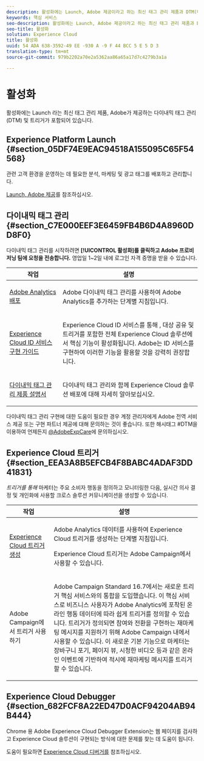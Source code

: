 ```yaml
---
description: 활성화에는 Launch, Adobe 제공이라고 하는 최신 태그 관리 제품과 DTM(다이내믹 태그 관리) 및 트리거가 포함됩니다.
keywords: 핵심 서비스
seo-description: 활성화에는 Launch, Adobe 제공이라고 하는 최신 태그 관리 제품과 DTM(다이내믹 태그 관리) 및 트리거가 포함됩니다.
seo-title: 활성화
solution: Experience Cloud
title: 활성화
uuid: 54 ADA 638-3592-49 EE -930 A -9 F 44 BCC 5 E 5 D 3
translation-type: tm+mt
source-git-commit: 979b2202a70e2a5362aa86a65a17d7c4279b3a1a

---
```



# 활성화

활성화에는 Launch 라는 최신 태그 관리 제품, Adobe가 제공하는 다이내믹 태그 관리 (DTM) 및 트리거가 포함되어 있습니다.

## Experience Platform Launch {#section_05DF74E9EAC94518A155095C65F54568}

관련 고객 환경을 운영하는 데 필요한 분석, 마케팅 및 광고 태그를 배포하고 관리합니다.

[Launch, Adobe 제공](https://marketing.adobe.com/resources/help/en_US/experience-cloud/launch/)를 참조하십시오.

## 다이내믹 태그 관리 {#section_C7E000EEF3E6459FB4B6D4A8960DD8F0}

다이내믹 태그 관리를 시작하려면 **[!UICONTROL 활성화]를 클릭하고 Adobe 프로비저닝 팀에 요청을 전송합니다.** 영업일 1~2일 내에 로그인 자격 증명을 받을 수 있습니다.

<table id="table_3241FF7CA0B242BFAFC68362A62AA0C7"> 
 <thead> 
  <tr> 
   <th colname="col1" class="entry"> 작업 </th> 
   <th colname="col2" class="entry"> 설명 </th> 
  </tr> 
 </thead>
 <tbody> 
  <tr> 
   <td colname="col1"> <p> <a href="https://marketing.adobe.com/resources/help/en_US/analytics/getting-started/add-adobe-analytics-dtm-tool.html" format="html" scope="external"> Adobe Analytics 배포 </a> </p> </td> 
   <td colname="col2"> <p> Adobe 다이내믹 태그 관리를 사용하여 Adobe Analytics를 추가하는 단계별 지침입니다. </p> </td> 
  </tr> 
  <tr> 
   <td colname="col1"> <p> <a href="https://marketing.adobe.com/resources/help/en_US/mcvid/mcvid-implementation-guides.html" format="html" scope="external"> Experience Cloud ID 서비스 구현 가이드 </a> </p> </td> 
   <td colname="col2"> <p>Experience Cloud ID 서비스를 통해 , 대상 공유 및 트리거를 포함한 전체 Experience Cloud 솔루션에서 핵심 기능이 활성화됩니다. Adobe는 ID 서비스를 구현하여 이러한 기능을 활용할 것을 강력히 권장합니다. </p> </td> 
  </tr> 
  <tr> 
   <td colname="col1"> <p> <a href="https://marketing.adobe.com/resources/help/en_US/dtm/" format="https" scope="external"> 다이내믹 태그 관리 제품 설명서 </a> </p> </td> 
   <td colname="col2"> <p>다이내믹 태그 관리와 함께 Experience Cloud 솔루션 배포에 대해 자세히 알아보십시오. </p> </td> 
  </tr> 
 </tbody> 
</table>

다이내믹 태그 관리 구현에 대한 도움이 필요한 경우 계정 관리자에게 Adobe 전역 서비스 제공 또는 구현 파트너 제공에 대해 문의하는 것이 좋습니다. 또한 해시태그 #DTM을 이용하여 언제든지 [@AdobeExpCare](https://twitter.com/AdobeExpCare)에 문의하십시오.

## Experience Cloud 트리거 {#section_EEA3A8B5EFCB4F8BABC4ADAF3DD41831}

*트리거를 통해* 마케터는 주요 소비자 행동을 정의하고 모니터링한 다음, 실시간 의사 결정 및 개인화에 사용할 크로스 솔루션 커뮤니케이션을 생성할 수 있습니다.

<table id="table_AF6842470172429EA97C9B02163BD0C3"> 
 <thead> 
  <tr> 
   <th colname="col1" class="entry"> 작업 </th> 
   <th colname="col2" class="entry"> 설명 </th> 
  </tr> 
 </thead>
 <tbody> 
  <tr> 
   <td colname="col1"> <p> <a href="../activation/triggers.md#concept_887B30241B3E4DB0A2553B2996E2D4FB" format="dita" scope="local"> Experience Cloud 트리거 생성 </a> </p> </td> 
   <td colname="col2"> <p> Adobe Analytics 데이터를 사용하여 Experience Cloud 트리거를 생성하는 단계별 지침입니다. </p> <p>Experience Cloud 트리거는 Adobe Campaign에서 사용할 수 있습니다. </p> </td> 
  </tr> 
  <tr> 
   <td colname="col1"> <p>Adobe Campaign에서 트리거 사용하기 </p> </td> 
   <td colname="col2"> <p> Adobe Campaign Standard 16.7에서는 새로운 트리거 핵심 서비스와의 통합을 도입했습니다. 이 핵심 서비스로 비즈니스 사용자가 Adobe Analytics에 포착된 온라인 행동 데이터에 따라 쉽게 트리거를 정의할 수 있습니다. 트리거가 정의되면 참여와 전환을 구현하는 재마케팅 메시지를 지원하기 위해 Adobe Campaign 내에서 사용할 수 있습니다. 이 새로운 기본 기능으로 마케터는 장바구니 포기, 페이지 뷰, 시청한 비디오 등과 같은 온라인 이벤트에 기반하여 적시에 재마케팅 메시지를 트리거할 수 있습니다. </p> </td> 
  </tr> 
 </tbody> 
</table>


## Experience Cloud Debugger {#section_682FCF8A22ED47D0ACF94204AB94B444}

Chrome 용 Adobe Experience Cloud Debugger Extension는 웹 페이지를 검사하고 Experience Cloud 솔루션이 구현되는 방식에 대한 문제를 찾는 데 도움이 됩니다.

도움이 필요하면 [Experience Cloud 디버거를](https://marketing.adobe.com/resources/help/en_US/experience-cloud-debugger/) 참조하십시오.
